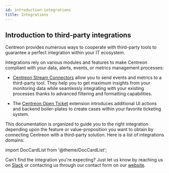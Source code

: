 ```yaml
---
id: introduction-integrations
title: Integrations
---
```


## Introduction to third-party integrations

Centreon provides numerous ways to cooperate with third-party tools to guarantee
a perfect integration within your IT ecosystem.

Integrations rely on various modules and features to make Centreon compliant with
your data, alerts, events, or metrics management processes:

- [Centreon Stream Connectors](https://github.com/centreon/centreon-stream-connector-scripts) allow you to send events and metrics to a third-party tool. They help you to get maximum insights from your monitoring data while seamlessly integrating with your existing processes thanks to advanced filtering and formatting capabilities.

- The [Centreon Open Ticket](../alerts-notifications/ticketing.md)
extension introduces additional UI actions and backend boiler-plates to create
cases within your favorite ticketing system.

This documentation is organized to guide you to the right integration depending upon the 
feature or value-proposition you want to obtain by connecting Centreon with a third-party
solution. Here is a list of integrations domains:

import DocCardList from '@theme/DocCardList';

<DocCardList />

Can't find the integration you're expecting? Just let us know by reaching
us on [Slack](https://centreon.slack.com) or contacting us through our contact
form on our [website](https://www.centreon.com/en/contact/).
